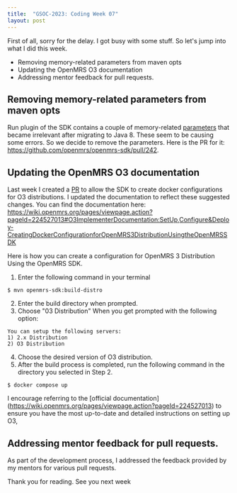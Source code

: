```yaml
---
title:  "GSOC-2023: Coding Week 07"
layout: post
---
```


First of all, sorry for the delay. I got busy with some stuff. So let's jump into what I did this week.

* Removing memory-related parameters from maven opts
* Updating the OpenMRS O3 documentation
* Addressing mentor feedback for pull requests.





## Removing memory-related parameters from maven opts

Run plugin of the SDK contains a couple of memory-related [parameters](https://github.com/openmrs/openmrs-sdk/blob/154ddbffdf97a72e09813c60ad73e2f08e5a55bd/maven-plugin/src/main/java/org/openmrs/maven/plugins/Run.java#L170-L171) that became irrelevant after migrating to Java 8.
These seem to be causing some errors. So we decide to remove the parameters. Here is the PR for it: <https://github.com/openmrs/openmrs-sdk/pull/242>.


## Updating the OpenMRS O3 documentation

Last week I created a [PR](https://github.com/openmrs/openmrs-sdk/pull/233) to allow the SDK to create docker configurations for O3 distributions. I updated the documentation to reflect these
suggested changes. You can find the documentation here: <https://wiki.openmrs.org/pages/viewpage.action?pageId=224527013#O3ImplementerDocumentation:SetUp,Configure&Deploy-CreatingDockerConfigurationforOpenMRS3DistributionUsingtheOpenMRSSDK>

Here is how you can create a configuration for OpenMRS 3 Distribution Using the OpenMRS SDK.

1. Enter the following command in your terminal
````
$ mvn openmrs-sdk:build-distro
````
2. Enter the build directory when prompted.
3. Choose "03 Distribution" When you get prompted with the following option:
````
You can setup the following servers:
1) 2.x Distribution
2) O3 Distribution
````
4. Choose the desired version of O3 distribution.
5. After the build process is completed, run the following command in the directory you selected in Step 2.
````
$ docker compose up
````

I encourage referring to the [official documentation] (https://wiki.openmrs.org/pages/viewpage.action?pageId=224527013) to ensure you have the most up-to-date and detailed instructions on setting up O3, 


## Addressing mentor feedback for pull requests.

As part of the development process, I addressed the feedback provided by my mentors for various pull requests.

Thank you for reading. See you next week



